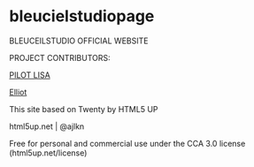 # bleucielstudiopage

BLEUCEILSTUDIO OFFICIAL WEBSITE

PROJECT CONTRIBUTORS: 

[PILOT LISA](https://www.github.com/PilotLisa/)

[Elliot](https://www.github.com/ElliotCHEN37)

This site based on Twenty by HTML5 UP

html5up.net | @ajlkn

Free for personal and commercial use under the CCA 3.0 license (html5up.net/license)
